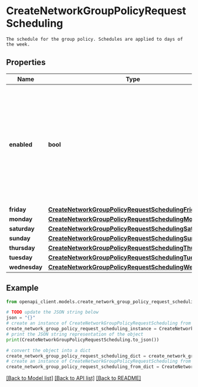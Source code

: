 # CreateNetworkGroupPolicyRequestScheduling

    The schedule for the group policy. Schedules are applied to days of the week. 

## Properties

Name | Type | Description | Notes
------------ | ------------- | ------------- | -------------
**enabled** | **bool** | Whether scheduling is enabled (true) or disabled (false). Defaults to false. If true, the schedule objects for each day of the week (monday - sunday) are parsed. | [optional] 
**friday** | [**CreateNetworkGroupPolicyRequestSchedulingFriday**](CreateNetworkGroupPolicyRequestSchedulingFriday.md) |  | [optional] 
**monday** | [**CreateNetworkGroupPolicyRequestSchedulingMonday**](CreateNetworkGroupPolicyRequestSchedulingMonday.md) |  | [optional] 
**saturday** | [**CreateNetworkGroupPolicyRequestSchedulingSaturday**](CreateNetworkGroupPolicyRequestSchedulingSaturday.md) |  | [optional] 
**sunday** | [**CreateNetworkGroupPolicyRequestSchedulingSunday**](CreateNetworkGroupPolicyRequestSchedulingSunday.md) |  | [optional] 
**thursday** | [**CreateNetworkGroupPolicyRequestSchedulingThursday**](CreateNetworkGroupPolicyRequestSchedulingThursday.md) |  | [optional] 
**tuesday** | [**CreateNetworkGroupPolicyRequestSchedulingTuesday**](CreateNetworkGroupPolicyRequestSchedulingTuesday.md) |  | [optional] 
**wednesday** | [**CreateNetworkGroupPolicyRequestSchedulingWednesday**](CreateNetworkGroupPolicyRequestSchedulingWednesday.md) |  | [optional] 

## Example

```python
from openapi_client.models.create_network_group_policy_request_scheduling import CreateNetworkGroupPolicyRequestScheduling

# TODO update the JSON string below
json = "{}"
# create an instance of CreateNetworkGroupPolicyRequestScheduling from a JSON string
create_network_group_policy_request_scheduling_instance = CreateNetworkGroupPolicyRequestScheduling.from_json(json)
# print the JSON string representation of the object
print(CreateNetworkGroupPolicyRequestScheduling.to_json())

# convert the object into a dict
create_network_group_policy_request_scheduling_dict = create_network_group_policy_request_scheduling_instance.to_dict()
# create an instance of CreateNetworkGroupPolicyRequestScheduling from a dict
create_network_group_policy_request_scheduling_from_dict = CreateNetworkGroupPolicyRequestScheduling.from_dict(create_network_group_policy_request_scheduling_dict)
```
[[Back to Model list]](../README.md#documentation-for-models) [[Back to API list]](../README.md#documentation-for-api-endpoints) [[Back to README]](../README.md)


